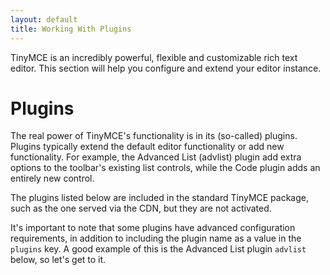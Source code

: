 ```yaml
---
layout: default
title: Working With Plugins
---
```



TinyMCE is an incredibly powerful, flexible and customizable rich text editor. This section will help you configure and extend your editor instance.


# Plugins

The real power of TinyMCE's functionality is in its (so-called) plugins. Plugins typically extend the default editor functionality or add new functionality. For example, the Advanced List (advlist) plugin add extra options to the toolbar's existing list controls, while the Code plugin adds an entirely new control.

The plugins listed below are included in the standard TinyMCE package, such as the one served via the CDN, but they are not activated.

It's important to note that some plugins have advanced configuration requirements, in addition to including the plugin name as a value in the `plugins` key. A good example of this is the Advanced List plugin `advlist` below, so let's get to it.
